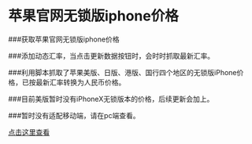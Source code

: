 # 苹果官网无锁版iphone价格

###获取苹果官网无锁版iphone价格

###添加动态汇率，当点击更新数据按钮时，会时时抓取最新汇率。

###利用脚本抓取了苹果美版、日版、港版、国行四个地区的无锁版iPhone价格，已按最新汇率转换为人民币价格。

###目前美版暂时没有iPhoneX无锁版本的价格，后续更新会加上。

###暂时没有适配移动端，请在pc端查看。

[点击这里查看](https://sunbf1987.github.io/iPhonePrice/index.html "苹果官网无锁版iphone价格")

